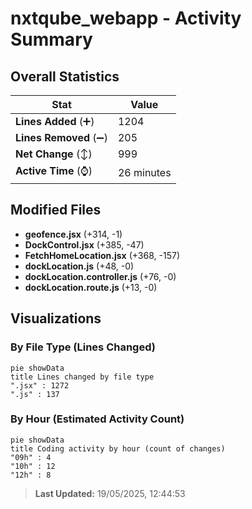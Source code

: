 # nxtqube_webapp - Activity Summary 

## Overall Statistics

| Stat                   | Value                                                             |
| ---------------------- | ----------------------------------------------------------------- |
| **Lines Added** (➕)   | 1204                                          |
| **Lines Removed** (➖) | 205                                        |
| **Net Change** (↕)    | 999                |
| **Active Time** (⌚)   | 26 minutes |


## Modified Files
- **geofence.jsx** (+314, -1)
- **DockControl.jsx** (+385, -47)
- **FetchHomeLocation.jsx** (+368, -157)
- **dockLocation.js** (+48, -0)
- **dockLocation.controller.js** (+76, -0)
- **dockLocation.route.js** (+13, -0)

## Visualizations

### By File Type (Lines Changed)

```mermaid
pie showData
title Lines changed by file type
".jsx" : 1272
".js" : 137
```

### By Hour (Estimated Activity Count)

```mermaid
pie showData
title Coding activity by hour (count of changes)
"09h" : 4
"10h" : 12
"12h" : 8
```


> **Last Updated:** 19/05/2025, 12:44:53